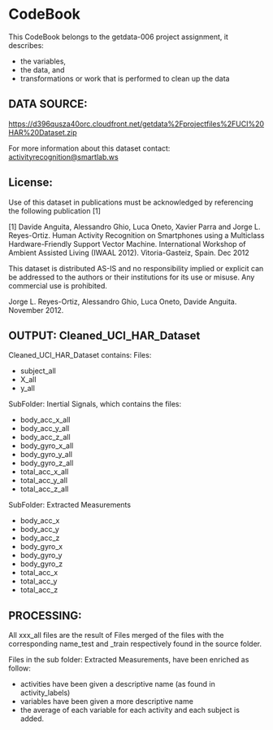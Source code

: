 CodeBook
==============================================

This CodeBook belongs to the getdata-006 project assignment, 
it describes:
- the variables, 
- the data, and 
- transformations or work that is performed to clean up the data


DATA SOURCE: 
--------------------------------------------------------------------------------------
https://d396qusza40orc.cloudfront.net/getdata%2Fprojectfiles%2FUCI%20HAR%20Dataset.zip 

For more information about this dataset contact: activityrecognition@smartlab.ws

License:
------------
Use of this dataset in publications must be acknowledged by referencing the following publication [1] 

[1] Davide Anguita, Alessandro Ghio, Luca Oneto, Xavier Parra and Jorge L. Reyes-Ortiz. Human Activity Recognition on Smartphones using a Multiclass Hardware-Friendly Support Vector Machine. International Workshop of Ambient Assisted Living (IWAAL 2012). Vitoria-Gasteiz, Spain. Dec 2012

This dataset is distributed AS-IS and no responsibility implied or explicit can be addressed to the authors or their institutions for its use or misuse. Any commercial use is prohibited.

Jorge L. Reyes-Ortiz, Alessandro Ghio, Luca Oneto, Davide Anguita. November 2012.



OUTPUT: Cleaned_UCI_HAR_Dataset
-----------------------------------------------------------------------------------------
Cleaned_UCI_HAR_Dataset contains:
Files:
- subject_all
- X_all
- y_all

SubFolder: Inertial Signals, which contains the files:
- body_acc_x_all
- body_acc_y_all
- body_acc_z_all
- body_gyro_x_all
- body_gyro_y_all
- body_gyro_z_all
- total_acc_x_all
- total_acc_y_all
- total_acc_z_all

SubFolder: Extracted Measurements
- body_acc_x
- body_acc_y
- body_acc_z
- body_gyro_x
- body_gyro_y
- body_gyro_z
- total_acc_x
- total_acc_y
- total_acc_z


PROCESSING: 
-----------------------------------------------------------------------
All xxx_all files are the result of Files merged 
of the files with the corresponding name_test and _train respectively found in the source folder.

Files in the sub folder: Extracted Measurements, have been enriched as follow:
- activities have been given a descriptive name (as found in activity_labels)
- variables have been given a more descriptive name
- the average of each variable for each activity and each subject is added.
